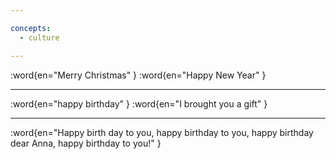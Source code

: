 ```yaml
---

concepts:
  - culture

---
```


:word{en="Merry Christmas" }
:word{en="Happy New Year" }

--------------------------------------------------

:word{en="happy birthday" }
:word{en="I brought you a gift" }

--------------------------------------------------

:word{en="Happy birth day to you, happy birthday to you, happy birthday dear Anna, happy birthday to you!" }
